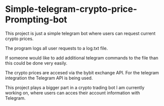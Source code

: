 # Simple-telegram-crypto-price-Prompting-bot

This project is just a simple telegram bot where users can request current crypto prices.

The program logs all user requests to a log.txt file.

If someone would like to add additional telegram commands to the file than this could be done very easily.

The crypto prices are accesed via the bybit exchange API.
For the telegram integration the Telegram API is being used.

This project plays a bigger part in a crypto trading bot I am currently working on, where users can acces their account information with Telegram.
